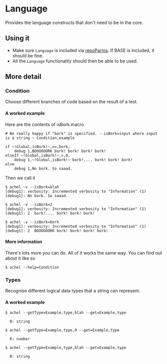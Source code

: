 # Language

Provides the language constructs that don't need to be in the core.

## Using it

* Make sure `Language` is included via [repoParms](https://github.com/ksandom/achel/blob/master/docs/programming/creatingARepositoryWithProfiles.md#use-repoparmdefinepackages-to-create-a-profile). If BASE is included, it should be fine.
* All the `Language` functionality should then be able to be used.

## More detail

### Condition

Choose different branches of code based on the result of a test.

#### A worked example

Here are the contents of isBork.macro

    # Be really happy if "bork" is specified. --isBork=input where input is a string ~ Condition,example
    
    if ~!Global,isBork!~,==,bork,
    	debug 1,BOOOOOORK bork! bork! bork! bork!
    elseIf ~!Global,isBork!~,>,0,
    	debug 1,~!Global,isBork!~ bork!.... bork! bork! bork!
    else
    	debug 1,No bork. So saaad.

Then we call it

    $ achel -v --isBork=blah
    [debug1]: verbosity: Incremented verbosity to "Information" (1)
    [debug1]: No bork. So saaad.
    
    $ achel -v --isBork=2
    [debug1]: verbosity: Incremented verbosity to "Information" (1)
    [debug1]: 2  bork!.... bork! bork! bork!
    
    $ achel -v --isBork=bork
    [debug1]: verbosity: Incremented verbosity to "Information" (1)
    [debug1]: 2  BOOOOOORK bork! bork! bork! bork!

#### More information

There's lots more you can do. All of it works the same way. You can find out about it like so

    $ achel --help=Condition

### Types

Recognise different logical data types that a string can represent.

#### A worked example

    $ achel --getType=Example,type,blah --get=Example,type
    
      0: string
    
    $ achel --getType=Example,type,0 --get=Example,type
    
      0: number
    
    $ achel --getType=Example,type,blah --get=Example,type
    
      0: string